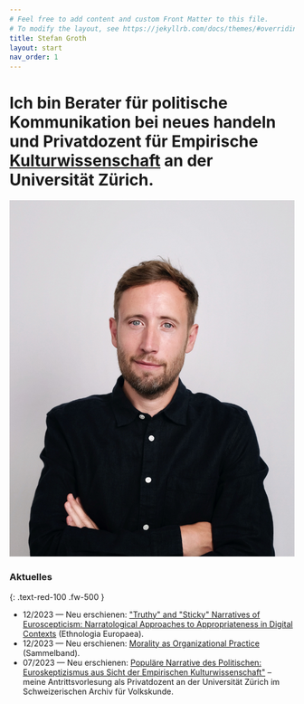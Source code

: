 ```yaml
---
# Feel free to add content and custom Front Matter to this file.
# To modify the layout, see https://jekyllrb.com/docs/themes/#overriding-theme-defaults
title: Stefan Groth
layout: start
nav_order: 1
---
```

<h1 class="about display-2">Ich bin <span class="">Berater für politische Kommunikation</span> bei <a class="about-links" href="https://www.neueshandeln.de"><span style="display: inline-block;"><i class="fas fa-arrow-right fa-xs pr-2"></i>neues handeln</span></a> und <span class="">Privatdozent</span> für <a class="about-links" href="https://www.isek.uzh.ch/de/populärekulturen.html"><span style="display: inline-block;"><i class="fas fa-arrow-right fa-xs pr-2"></i>Empirische </span> Kulturwissenschaft</a> an der Universität Zürich.</h1>

<img src="assets/img/profile.jpg" />

<!--### Current Projects
{: .text-blue-200 .fw-500 }

<ul class="fa-ul aktuelle-projekte">
{% assign sorted = site.projects | sort: 'recent_order' %}
{% for projekt in sorted %}
{% if projekt.is_recent == true %}
  <li><span class="fa-li"><i class="fas fa-arrow-right fa-sm"></i></span><a href="{{ projekt.url | prepend: site.baseurl | prepend: site.url}}">{{ projekt.title }}</a>{% if projekt.projekt_details %}: {{ projekt.projekt_details }}{% endif %} {% if projekt.projekt_annote %} ({{ projekt.projekt_annote }}){% endif %}</li>
  {% endif %}
{% endfor %}
</ul>-->


### Aktuelles
{: .text-red-100 .fw-500 }
<ul class="fa-ul aktuelles">
<li><span class="fa-li"><i class="fas fa-arrow-right fa-sm"></i></span>12/2023 &#8212; Neu erschienen: <a href="https://ee.openlibhums.org/article/id/8844/">"Truthy" and "Sticky" Narratives of Euroscepticism: Narratological Approaches to Appropriateness in Digital Contexts</a> (Ethnologia Europaea).</li>
<li><span class="fa-li"><i class="fas fa-arrow-right fa-sm"></i></span>12/2023 &#8212; Neu erschienen: <a href="https://www.waxmann.com/waxmann-buecher/?no_cache=1&tx_p2waxmann_pi2%5Bbuch%5D=BUC128823&tx_p2waxmann_pi2%5Baction%5D=show&tx_p2waxmann_pi2%5Bcontroller%5D=Buch&cHash=4fbc8ffd2ac3ac75d512133fce98be75">Morality as Organizational Practice</a> (Sammelband).</li>
<li><span class="fa-li"><i class="fas fa-arrow-right fa-sm"></i></span>07/2023 &#8212; Neu erschienen: <a href="https://www.researchgate.net/publication/371904841_Populare_Narrative_des_Politischen_Euroskeptizismus_aus_Sicht_der_Empirischen_Kulturwissenschaft">Populäre Narrative des Politischen: Euroskeptizismus aus Sicht der Empirischen Kulturwissenschaft"</a> – meine Antrittsvorlesung als Privatdozent an der 
Universität Zürich im Schweizerischen Archiv für Volkskunde.</li>
</ul>


<!--Meine Habilitation habe ich über "Mittelmaß als Praxis und Konstellation: Orientierungen am Mittelmaß aus empirisch-kulturwissenschaftlicher Perspektive" verfasst, 2021 erfolgte die Ernennung zum Privatdozenten an der Philosophischen Fakultät der Universität Zürich. Ich habe in Göttingen und Udine Soziologie, Kulturanthropologie / Europäische Ethnologie und Wirtschaft- und Sozialpsychologie studiert. Geforscht und gelehrt habe ich in Göttingen als Teil einer interdisziplinären Forschergruppe zu kulturellem Eigentum, als Fellow am Käte Hamburger Kolleg / Centre for Global Cooperation Research und als Postdoc an der Universität Bonn.
{: .fs-5 .mt-8}

Zu meinen Forschungsschwerpunkten gehören politische Anthropologie und Europäisierungsforschung; Narratologie, linguistische Anthropologie und Kommunikationsethnografie; Organisationsforschung; Methoden der Empirischen Kulturwissenschaft; Kulturwissenschaftliche Sportforschung; Kulturerbe und kulturelles Eigentum. Mein erstes Buch “Negotiating Tradition: The Pragmatics of International Deliberations on Cultural Property” ist 2012 erschienen und als Open-Access-Version verfügbar. Zu meinen aktuellen Herausgeberschaften zählen die Sammelbände "Vernetzt, entgrenzt, prekär? Kulturwissenschaftliche Perspektiven auf Arbeit im Wandel" (2020, mit Sarah May und Johannes Müske), "Zusammen arbeiten. Praktiken der Koordination und Kooperation in kollaborativen Prozessen" (2019, mit Christian Ritter), "Ordnungen in Alltag und Gesellschaft: Empirisch-kulturwissenschaftliche Perspektiven" (2019, mit Linda M. Mülli) sowie die Special Issues zu "Political Narratives" (Narrative Culture 6/1, 2019) und "Comparison as Social and Cultural Practice" (Cultural Analysis 18/1, 2020).
{: .fs-5}-->


